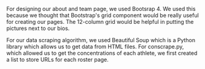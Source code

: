 For designing our about and team page, we used Bootsrap 4. We used this because we thought that Bootstrap's grid component would be
really useful for creating our pages. The 12-column grid would be helpful in putting the pictures next to our bios.

For our data scraping algorithm, we used Beautiful Soup which is a Python library which allows us to get data from HTML files.
For conscrape.py, which allowed us to get the concentrations of each athlete, we first created a list to store URLs for each roster
page.